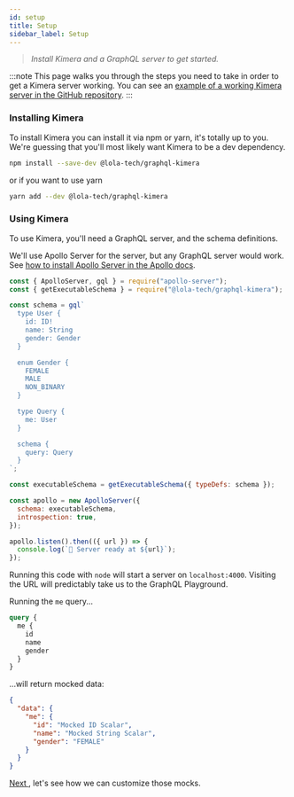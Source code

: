 ```yaml
---
id: setup
title: Setup
sidebar_label: Setup
---
```


> _Install Kimera and a GraphQL server to get started._

:::note
This page walks you through the steps you need to take in order to get a Kimera server working. You can see an [example of a working Kimera server in the GitHub repository](https://github.com/lola-tech/graphql-kimera/tree/master/examples/server).
:::

### Installing Kimera

To install Kimera you can install it via npm or yarn, it's totally up to you. We're guessing that you'll most likely want Kimera to be a dev dependency.

```sh
npm install --save-dev @lola-tech/graphql-kimera
```

or if you want to use yarn

```sh
yarn add --dev @lola-tech/graphql-kimera
```

### Using Kimera

To use Kimera, you'll need a GraphQL server, and the schema definitions.

We'll use Apollo Server for the server, but any GraphQL server would work. See [how to install Apollo Server in the Apollo docs](https://www.apollographql.com/docs/apollo-server/getting-started/#step-2-install-dependencies).

```javascript title="server.js"
const { ApolloServer, gql } = require("apollo-server");
const { getExecutableSchema } = require("@lola-tech/graphql-kimera");

const schema = gql`
  type User {
    id: ID!
    name: String
    gender: Gender
  }

  enum Gender {
    FEMALE
    MALE
    NON_BINARY
  }

  type Query {
    me: User
  }

  schema {
    query: Query
  }
`;

const executableSchema = getExecutableSchema({ typeDefs: schema });

const apollo = new ApolloServer({
  schema: executableSchema,
  introspection: true,
});

apollo.listen().then(({ url }) => {
  console.log(`🚀 Server ready at ${url}`);
});
```

Running this code with `node` will start a server on `localhost:4000`. Visiting the URL will predictably take us to the GraphQL Playground.

Running the `me` query...

```graphql
query {
  me {
    id
    name
    gender
  }
}
```

...will return mocked data:

```json
{
  "data": {
    "me": {
      "id": "Mocked ID Scalar",
      "name": "Mocked String Scalar",
      "gender": "FEMALE"
    }
  }
}
```

[ Next ](/graphql-kimera/docs/mocking-queries-scenario), let's see how we can customize those mocks.
